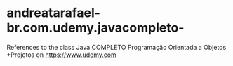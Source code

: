 # andreatarafael-br.com.udemy.javacompleto-
References to the class Java COMPLETO Programação Orientada a Objetos +Projetos on https://www.udemy.com
